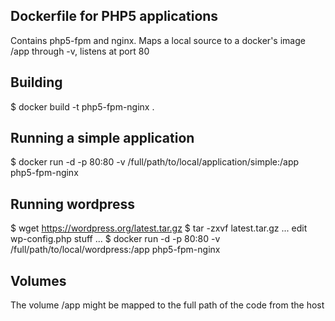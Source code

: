 ## Dockerfile for PHP5 applications
Contains php5-fpm and nginx.
Maps a local source to a docker's image /app through -v, listens at port 80

## Building
$ docker build -t php5-fpm-nginx .

## Running a simple application
$ docker run -d -p 80:80 -v /full/path/to/local/application/simple:/app php5-fpm-nginx

## Running wordpress
$ wget https://wordpress.org/latest.tar.gz
$ tar -zxvf latest.tar.gz
... edit wp-config.php stuff ...
$ docker run -d -p 80:80 -v /full/path/to/local/wordpress:/app php5-fpm-nginx

## Volumes
The volume /app might be mapped to the full path of the code from the host
